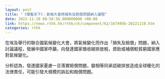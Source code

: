 ```yaml
---
layout: post
title: "《環看天下》：氣候大會將損失及賠償問題納入議程"
date: 2022-11-10 08:56:56.000000000 +08:00
link: https://news.rthk.hk/rthk/ch/component/k2/1674956-20221110.htm
categories: rthk
---
```


在埃及舉行的聯合國氣候變化大會，將氣候變化而作出「損失及賠償」問題，納入討論議程，發展中國家呼籲，向發達國家徵收碳排放稅，資助或補償較貧窮國家應對氣候變化。

分析認為，發達國家憂慮一旦落實賠償問題，變相等同承認碳排放造成全球暖化的法律責任，可能引發大規模的訴訟和賠償問題。
